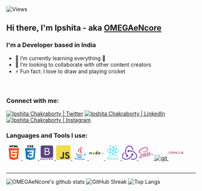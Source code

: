 ![Views](https://komarev.com/ghpvc/?username=OMEGAeNcore&style=flat-square&color=lightgrey)

## Hi there, I'm Ipshita - aka [OMEGAeNcore](https://github.com/OMEGAeNcore)

### I'm a Developer based in India

- 🌱 I’m currently learning everything 🤣
- 👯 I’m looking to collaborate with other content creators
- ⚡ Fun fact: I love to draw and playing cricket

<br />

### Connect with me:

[<img src="https://cdn.jsdelivr.net/npm/simple-icons@v3/icons/twitter.svg" width="40" alt="Ipshita Chakraborty | Twitter" >](https://twitter.com/IpshitaSolo)
[<img src="https://cdn.jsdelivr.net/npm/simple-icons@v3/icons/linkedin.svg" width="40" alt="Ipshita Chakraborty | LinkedIn">](https://www.linkedin.com/in/ipshita-chakraborty/)
[<img src="https://cdn.jsdelivr.net/npm/simple-icons@v3/icons/instagram.svg" width="40" alt="Ipshita Chakraborty | Instagram" >](https://www.instagram.com/bobby_omega_solo/)


### Languages and Tools I use:

[ <img src="https://raw.githubusercontent.com/devicons/devicon/master/icons/html5/html5-original-wordmark.svg" alt="html5" width="40" height="40" /> ](https://html.com/html5/)
[ <img src="https://raw.githubusercontent.com/devicons/devicon/master/icons/css3/css3-original-wordmark.svg" alt="html5" width="40" height="40" /> ](https://www.w3.org/Style/CSS/Overview.en.html)
[ <img src="https://raw.githubusercontent.com/devicons/devicon/master/icons/bootstrap/bootstrap-plain-wordmark.svg" alt="bootstrap" width="40" height="40"/> ](https://getbootstrap.com)
[ <img src="https://raw.githubusercontent.com/devicons/devicon/master/icons/javascript/javascript-original.svg" alt="javascript" width="40" height="40"/> ](https://developer.mozilla.org/en-US/docs/Web/JavaScript)
[ <img src="https://raw.githubusercontent.com/devicons/devicon/master/icons/java/java-original.svg" alt="java" width="40" height="40"/> ](https://www.java.com)
[ <img src="https://raw.githubusercontent.com/devicons/devicon/master/icons/nodejs/nodejs-original-wordmark.svg" alt="nodejs" width="40" height="40"/> ](https://nodejs.org)
[ <img src="https://raw.githubusercontent.com/devicons/devicon/master/icons/react/react-original-wordmark.svg" alt="react" width="40" height="40"/> ](https://reactjs.org/)
[ <img src="https://raw.githubusercontent.com/devicons/devicon/master/icons/redux/redux-original.svg" alt="redux" width="40" height="40"/> ](https://redux.js.org)
[ <img src="https://raw.githubusercontent.com/devicons/devicon/master/icons/sass/sass-original.svg" alt="sass" width="40" height="40"/> ](https://sass-lang.com)
[ <img src="https://www.vectorlogo.zone/logos/git-scm/git-scm-icon.svg" alt="git" width="40" height="40"/> ](https://git-scm.com/)
[ <img src="https://raw.githubusercontent.com/devicons/devicon/master/icons/oracle/oracle-original.svg" alt="oracle" width="40" height="40"/> ](https://www.oracle.com/)
<br />
<br />

---
![OMEGAeNcore's github stats](https://github-readme-stats.vercel.app/api?username=OMEGAeNcore&show_icons=true&include_all_commits=true&theme=radical&hide=stars)
![GitHub Streak](https://github-readme-streak-stats.herokuapp.com/?user=OMEGAeNcore&theme=radical)
![Top Langs](https://github-readme-stats.vercel.app/api/top-langs/?username=OMEGAeNcore&theme=radical)